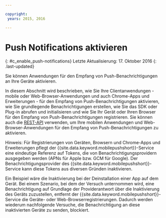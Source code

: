 ```yaml
---

copyright:
 years: 2015, 2016

---
```


# Push Notifications aktivieren
{: #c_enable_push-notifications}
Letzte Aktualisierung: 17. Oktober 2016
{: .last-updated}

Sie können Anwendungen für den Empfang von Push-Benachrichtigungen an Ihre Geräte aktivieren.

In diesem Abschnitt wird beschrieben, wie Sie Ihre Clientanwendungen - mobile oder Web-Browser-Anwendungen und auch Chrome-Apps und Erweiterungen - für den Empfang von Push-Benachrichtigungen aktivieren, wie Sie grundlegende Benachrichtigungen erstellen, wie Sie das SDK oder Plug-in abrufen und initialisieren und wie Sie Ihr Gerät oder Ihren Browser für den Empfang von Push-Benachrichtigungen registrieren. Sie können auch die [REST-API](t_restapi.html) verwenden, um Ihre mobilen Anwendungen und Web-Browser-Anwendungen für den Empfang von Push-Benachrichtigungen zu aktivieren.

Hinweis: Für Registrierungen von Geräten, Browsern und Chrome-Apps und Erweiterungen pflegt der {{site.data.keyword.mobilepushshort}}-Service eine eindeutige Referenz auf Tokens, die von Benachrichtigungsprovidern ausgegeben werden (APNs für Apple bzw. GCM für Google). Der Benachrichtigungsprovider des {{site.data.keyword.mobilepushshort}}-Service kann diese Tokens aus diversen Gründen inaktivieren. 

Ein Beispiel wäre die Inaktivierung bei der Deinstallation einer App auf dem Gerät. Bei einem Szenario, bei dem der Versuch unternommen wird, eine Benachrichtigung auf Grundlage der Providerantwort über die Inaktivierung des Geräts zuzustellen, entfernt der {{site.data.keyword.mobilepushshort}}-Service die Geräte- oder Web-Browserregistrierungen. Dadurch werden wiederum nachfolgende Versuche, die Benachrichtigung an diese inaktivierten Geräte zu senden, blockiert.
